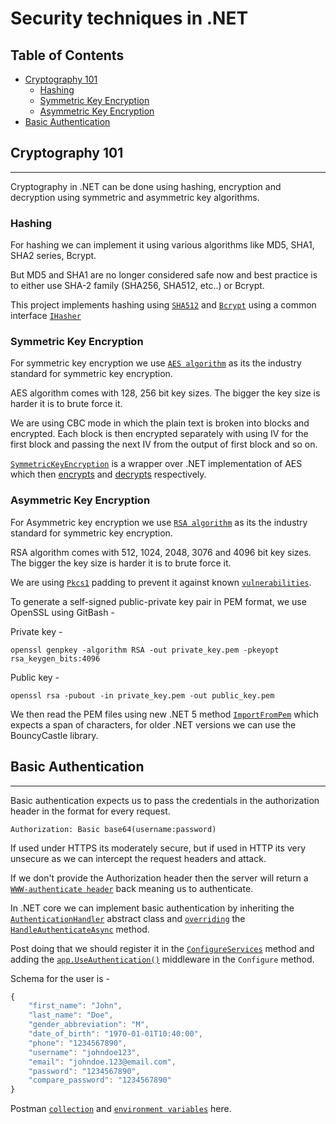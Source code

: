 # Security techniques in .NET

## Table of Contents  
- [Cryptography 101](#cryptography-101)
    - [Hashing](#hashing)
    - [Symmetric Key Encryption](#symmetric-key-encryption)
    - [Asymmetric Key Encryption](#Asymmetric-key-encryption)
- [Basic Authentication](#basic-authentication)

## Cryptography 101
___

Cryptography in .NET can be done using hashing, encryption and decryption using symmetric and asymmetric key algorithms.

### **Hashing**

For hashing we can implement it using various algorithms like MD5, SHA1, SHA2 series, Bcrypt.

But MD5 and SHA1 are no longer considered safe now and best practice is to either use SHA-2 family (SHA256, SHA512, etc..) or Bcrypt.

This project implements hashing using [`SHA512`](./Hashing/Hashing/Models/ShaHasher.cs#L14-L25) and [`Bcrypt`](./Hashing/Hashing/Models/BcryptHasher.cs#L7-L13) using a common interface [`IHasher`](./Hashing/Hashing/Interfaces/IHasher.cs)

### **Symmetric Key Encryption**

For symmetric key encryption we use [`AES algorithm`](https://en.wikipedia.org/wiki/Advanced_Encryption_Standard) as its the industry standard for symmetric key encryption.

AES algorithm comes with 128, 256 bit key sizes. The bigger the key size is harder it is to brute force it.

We are using CBC mode in which the plain text is broken into blocks 
and encrypted. Each block is then encrypted separately with using IV for the first block and passing the next IV from the output of first block and so on.

[`SymmetricKeyEncryption`](./SymmetricKeyEncryption/SymmetricKeyEncryption/SymmetricKeyEncryption.cs) is a wrapper over .NET implementation of AES which then [encrypts](./SymmetricKeyEncryption/SymmetricKeyEncryption/SymmetricKeyEncryption.cs#L35-L42) and [decrypts](./SymmetricKeyEncryption/SymmetricKeyEncryption/SymmetricKeyEncryption.cs#L26-L33) respectively.

### **Asymmetric Key Encryption**

For Asymmetric key encryption we use [`RSA algorithm`](https://en.wikipedia.org/wiki/RSA_(cryptosystem)) as its the industry standard for symmetric key encryption.

RSA algorithm comes with 512, 1024, 2048, 3076 and 4096 bit key sizes. The bigger the key size is harder it is to brute force it.

We are using [`Pkcs1`](https://en.wikipedia.org/wiki/PKCS1) padding to prevent it against known [`vulnerabilities`](https://en.wikipedia.org/wiki/RSA_(cryptosystem)#Attacks_against_plain_RSA).

To generate a self-signed public-private key pair in PEM format, we use OpenSSL using GitBash -

Private key -
```shell
openssl genpkey -algorithm RSA -out private_key.pem -pkeyopt rsa_keygen_bits:4096
```

Public key -
```
openssl rsa -pubout -in private_key.pem -out public_key.pem
```

We then read the PEM files using new .NET 5 method [`ImportFromPem`](https://docs.microsoft.com/en-us/dotnet/api/system.security.cryptography.rsa.importfrompem) which expects a span of characters, for older .NET versions we can use the BouncyCastle library.

## Basic Authentication
___

Basic authentication expects us to pass the credentials in the authorization header in the format for every request.

```shell
Authorization: Basic base64(username:password)
```

If used under HTTPS its moderately secure, but if used in HTTP its very unsecure as we can intercept the request headers and attack.

If we don't provide the Authorization header then the server will return a [`WWW-authenticate header`](https://developer.mozilla.org/en-US/docs/Web/HTTP/Headers/WWW-Authenticate) back meaning us to authenticate.

In .NET core we can implement basic authentication by inheriting the [`AuthenticationHandler`](https://docs.microsoft.com/en-us/dotnet/api/microsoft.aspnetcore.authentication.authenticationhandler-1?view=aspnetcore-5.0) abstract class and [`overriding`](./BasicAuthentication/src/Api/Authentication/BasicAuthenticationHandler.cs#L39-L84) the [`HandleAuthenticateAsync`](https://docs.microsoft.com/en-us/dotnet/api/microsoft.aspnetcore.authentication.authenticationhandler-1.handleauthenticateasync?view=aspnetcore-5.0#Microsoft_AspNetCore_Authentication_AuthenticationHandler_1_HandleAuthenticateAsync) method.

Post doing that we should register it in the [`ConfigureServices`](./BasicAuthentication/src/Api/Startup.cs#L41-L43) method and adding the [`app.UseAuthentication()`](./BasicAuthentication/src/Api/Startup.cs#L57) middleware in the `Configure` method.

Schema for the user is -
```javascript
{
    "first_name": "John",
    "last_name": "Doe",
    "gender_abbreviation": "M",
    "date_of_birth": "1970-01-01T10:40:00",
    "phone": "1234567890",
    "username": "johndoe123",
    "email": "johndoe.123@email.com",
    "password": "1234567890",
    "compare_password": "1234567890"
}
```

Postman [`collection`](https://www.getpostman.com/collections/fdc42ec10f878e04c258) and [`environment variables`](./BasicAuthentication/Local.postman_environment.json) here.